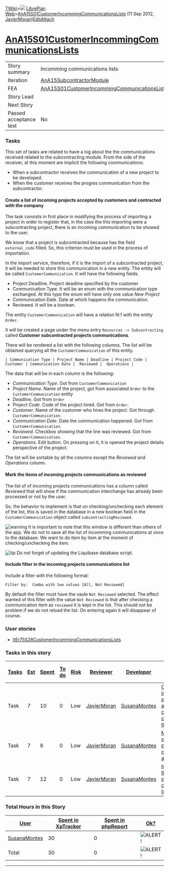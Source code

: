 [TWiki](/twiki/Main/WebHome)&gt;![](/twiki/TWiki/TWikiDocGraphics/web-bg-small.gif) [LibrePlan Web](/twiki/LibrePlan/WebHome)&gt;[AnA15S01CustomerIncommingCommunicationsLists](http://wiki.libreplan-enterprise.com/twiki/LibrePlan/AnA15S01CustomerIncommingCommunicationsLists "Topic revision: 11 (11 Sep 2012 - 17:12:58)") (11 Sep 2012, [JavierMoran](/twiki/Main/JavierMoran))[Edit](http://wiki.libreplan-enterprise.com/twiki/bin/edit/LibrePlan/AnA15S01CustomerIncommingCommunicationsLists?t=1520337859 "Edit this topic text")[Attach](/twiki/bin/attach/LibrePlan/AnA15S01CustomerIncommingCommunicationsLists "Attach an image or document to this topic")

 [AnA15S01CustomerIncommingCommunicationsLists](/twiki/LibrePlan/AnA15S01CustomerIncommingCommunicationsLists)
==========================================================================================================================================================================



|                        |                                                                                                                        |
|------------------------|------------------------------------------------------------------------------------------------------------------------|
| Story summary          | Incomming communications lists                                                                                         |
| Iteration              | [AnA15SubcontractorModule](/twiki/LibrePlan/AnA15SubcontractorModule)                                         |
| FEA                    | [AnA15S01CustomerIncommingCommunicationsLists](/twiki/LibrePlan/AnA15S01CustomerIncommingCommunicationsLists) |
| Story Lead             |                                                                                                                        |
| Next Story             |                                                                                                                        |
| Passed acceptance test | No                                                                                                                     |

###  Tasks

This set of tasks are related to have a log about the the communications received related to the subcontracting module. From the side of the receiver, at this moment are implicit the following communications:

-   When a subcontractor receives the communication of a new project to be developed.
-   When the customer receives the progres communication from the subcontractor.



####  Create a list of incoming projects accepted by customers and contracted with the company

The task consists in first place in modifying the process of importing a project in order to register that, in the case the this importing were a subcontracting project, there is an incoming communication to be showed to the user.

We know that a project is subcontracted because has the field `external_code` filled. So, this criterion must be used in the process of importation.

In the import service, therefore, if it is the import of a subcontracted project, it will be needed to store this communication in a new entity. The entity will be called `CustomerCommunication`. It will have the following fields.

-   Project Deadline. Project deadline specified by the customer
-   Communication Type. It will be an enum with the communication type exchanged. At this type the enum will have only one value *New Project*
-   Communication Date. Date at which happens the communication.
-   Reviewed. It will be a boolean.

The entity `CustomerCommunication` will have a relation N:1 with the entity `Order`.

It will be created a page under the menu entry `Resources -> Subcontracting` called **Customer subcontracted projects communications**.

There will be rendered a list with the following columns. The list will be obtained querying all the `CustomerCommunication` of this entity.

    | Communication Type | Project Name | Deadline | Project Code | Customer | Communication Date |  Reviewed |  Operations |

The data that will be in each column is the following:

-   *Communication Type*. Got from `CustomerCommunication`
-   *Project Name*. Name of the project, got from associated `Order` to the `CustomerCommunication` entity
-   *Deadline*. Got from `Order`
-   *Project Code*. Code of the project hired. Got from `Order`.
-   *Customer*. Name of the customer who hires the project. Got through `CustomerCommunication`.
-   *Communication Date*. Date the communication happened. Got from `CustomerCommunication`.
-   *Reviewed*. Checkbox showing that the line was reviewed. Got from `CustomerCommunication`.
-   *Operations*. Edit button. On pressing on it, it is opened the project details perspective of the project.

The list will be sortable by all the columns except the *Reviewed* and *Operations* column.



####  Mark the items of incoming projects communications as reviewed

The list of of incoming projects communications has a column called *Reviewed* that will show if the communication interchange has already been processed or not by the user.

So, the behavior to implement is that on checking/unchecking each element of the list, this is saved in the database in a new boolean field in the `CustomerCommunication` object called `subcontractingReviewed`.

![warning](/twiki/TWiki/TWikiDocGraphics/warning.gif) It is important to note that this window is different than others of the app. We do not to save all the list of incomming communications at once to the database. We want to do item by item at the moment of checking/unchecking the item.

![tip](/twiki/TWiki/TWikiDocGraphics/tip.gif) Do not forget of updating the Liquibase database script.



####  Include filter in the incoming projects communications list

Include a filter with the following format:

    Filter by:  Combo with two values [All, Not Reviewed]

By default the filter must have the vaule `Not Reviewed` selected. The effect wanted of this filter with the value `Not Reviewed` is that after checking a communication item as `reviewed` it is kept in the list. This should not be problem if we do not reload the list. On entering again it will disappear of course.

###  User stories

-   [ItEr75S28CustomerIncommingCommunicationsLists](/twiki/LibrePlan/ItEr75S28CustomerIncommingCommunicationsLists)

###  Tasks in this story



| [Tasks](http://wiki.libreplan-enterprise.com/twiki/LibrePlan/AnA15S01CustomerIncommingCommunicationsLists?sortcol=0;table=2;up=0#sorted_table "Sort by this column") | [Est](http://wiki.libreplan-enterprise.com/twiki/LibrePlan/AnA15S01CustomerIncommingCommunicationsLists?sortcol=1;table=2;up=0#sorted_table "Sort by this column") | [Spent](http://wiki.libreplan-enterprise.com/twiki/LibrePlan/AnA15S01CustomerIncommingCommunicationsLists?sortcol=2;table=2;up=0#sorted_table "Sort by this column") | [To do](http://wiki.libreplan-enterprise.com/twiki/LibrePlan/AnA15S01CustomerIncommingCommunicationsLists?sortcol=3;table=2;up=0#sorted_table "Sort by this column") | [Risk](http://wiki.libreplan-enterprise.com/twiki/LibrePlan/AnA15S01CustomerIncommingCommunicationsLists?sortcol=4;table=2;up=0#sorted_table "Sort by this column") | [Reviewer](http://wiki.libreplan-enterprise.com/twiki/LibrePlan/AnA15S01CustomerIncommingCommunicationsLists?sortcol=5;table=2;up=0#sorted_table "Sort by this column") | [Developer](http://wiki.libreplan-enterprise.com/twiki/LibrePlan/AnA15S01CustomerIncommingCommunicationsLists?sortcol=6;table=2;up=0#sorted_table "Sort by this column") | [Task Name](http://wiki.libreplan-enterprise.com/twiki/LibrePlan/AnA15S01CustomerIncommingCommunicationsLists?sortcol=7;table=2;up=0#sorted_table "Sort by this column") | [Start Date](http://wiki.libreplan-enterprise.com/twiki/LibrePlan/AnA15S01CustomerIncommingCommunicationsLists?sortcol=8;table=2;up=0#sorted_table "Sort by this column") | [Est End Date](http://wiki.libreplan-enterprise.com/twiki/LibrePlan/AnA15S01CustomerIncommingCommunicationsLists?sortcol=9;table=2;up=0#sorted_table "Sort by this column") | [End Date](http://wiki.libreplan-enterprise.com/twiki/LibrePlan/AnA15S01CustomerIncommingCommunicationsLists?sortcol=10;table=2;up=0#sorted_table "Sort by this column") |
|-------------------------------------------------------------------------------------------------------------------------------------------------------------------------------|-----------------------------------------------------------------------------------------------------------------------------------------------------------------------------|-------------------------------------------------------------------------------------------------------------------------------------------------------------------------------|-------------------------------------------------------------------------------------------------------------------------------------------------------------------------------|------------------------------------------------------------------------------------------------------------------------------------------------------------------------------|----------------------------------------------------------------------------------------------------------------------------------------------------------------------------------|-----------------------------------------------------------------------------------------------------------------------------------------------------------------------------------|-----------------------------------------------------------------------------------------------------------------------------------------------------------------------------------|------------------------------------------------------------------------------------------------------------------------------------------------------------------------------------|--------------------------------------------------------------------------------------------------------------------------------------------------------------------------------------|-----------------------------------------------------------------------------------------------------------------------------------------------------------------------------------|
| Task                                                                                                                                                                          | 7                                                                                                                                                                           | 10                                                                                                                                                                            | 0                                                                                                                                                                             | Low                                                                                                                                                                          | [JavierMoran](/twiki/Main/JavierMoran)                                                                                                                                  | [SusanaMontes](/twiki/Main/SusanaMontes)                                                                                                                                 | [Create a list of incoming projects accepted by customers and contracted with the company](/twiki/LibrePlan/AnA15S01CustomerIncommingCommunicationsLists#TasK1)          |                                                                                                                                                                                    |                                                                                                                                                                                      |                                                                                                                                                                                   |
| Task                                                                                                                                                                          | 7                                                                                                                                                                           | 8                                                                                                                                                                             | 0                                                                                                                                                                             | Low                                                                                                                                                                          | [JavierMoran](/twiki/Main/JavierMoran)                                                                                                                                  | [SusanaMontes](/twiki/Main/SusanaMontes)                                                                                                                                 | [Mark the items of incoming projects communications as reviewed](/twiki/LibrePlan/AnA15S01CustomerIncommingCommunicationsLists#TasK2)                                    |                                                                                                                                                                                    |                                                                                                                                                                                      |                                                                                                                                                                                   |
| Task                                                                                                                                                                          | 7                                                                                                                                                                           | 12                                                                                                                                                                            | 0                                                                                                                                                                             | Low                                                                                                                                                                          | [JavierMoran](/twiki/Main/JavierMoran)                                                                                                                                  | [SusanaMontes](/twiki/Main/SusanaMontes)                                                                                                                                 | [Include filter in the incoming projects communications list](/twiki/LibrePlan/AnA15S01CustomerIncommingCommunicationsLists#TasK3)                                       |                                                                                                                                                                                    |                                                                                                                                                                                      |                                                                                                                                                                                   |

###  Total Hours in this Story

| [User](http://wiki.libreplan-enterprise.com/twiki/LibrePlan/AnA15S01CustomerIncommingCommunicationsLists?sortcol=0;table=3;up=0#sorted_table "Sort by this column") | [Spent in XpTracker](http://wiki.libreplan-enterprise.com/twiki/LibrePlan/AnA15S01CustomerIncommingCommunicationsLists?sortcol=1;table=3;up=0#sorted_table "Sort by this column") | [Spent in phpReport](http://wiki.libreplan-enterprise.com/twiki/LibrePlan/AnA15S01CustomerIncommingCommunicationsLists?sortcol=2;table=3;up=0#sorted_table "Sort by this column") | [Ok?](http://wiki.libreplan-enterprise.com/twiki/LibrePlan/AnA15S01CustomerIncommingCommunicationsLists?sortcol=3;table=3;up=0#sorted_table "Sort by this column") |
|------------------------------------------------------------------------------------------------------------------------------------------------------------------------------|--------------------------------------------------------------------------------------------------------------------------------------------------------------------------------------------|--------------------------------------------------------------------------------------------------------------------------------------------------------------------------------------------|-----------------------------------------------------------------------------------------------------------------------------------------------------------------------------|
| [SusanaMontes](/twiki/Main/SusanaMontes)                                                                                                                            | 30                                                                                                                                                                                         | 0                                                                                                                                                                                          | ![ALERT!](/twiki/TWiki/TWikiDocGraphics/warning.gif "ALERT!")                                                                                                           |
| Total                                                                                                                                                                        | 30                                                                                                                                                                                         | 0                                                                                                                                                                                          | ![ALERT!](/twiki/TWiki/TWikiDocGraphics/warning.gif "ALERT!")                                                                                                           |

------------------------------------------------------------------------

